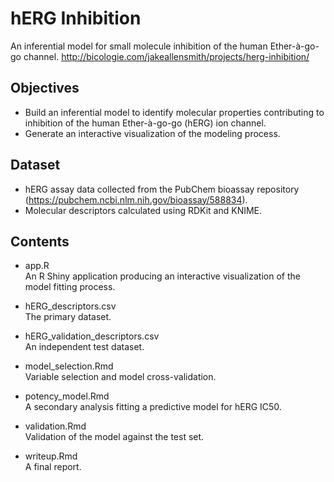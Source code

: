 # hERG Inhibition
An inferential model for small molecule inhibition of the human Ether-à-go-go channel.
http://bicologie.com/jakeallensmith/projects/herg-inhibition/

## Objectives
- Build an inferential model to identify molecular properties contributing to inhibition of the human Ether-à-go-go (hERG) ion channel.
- Generate an interactive visualization of the modeling process.

## Dataset
- hERG assay data collected from the PubChem bioassay repository (https://pubchem.ncbi.nlm.nih.gov/bioassay/588834).
- Molecular descriptors calculated using RDKit and KNIME.

## Contents 
- app.R  
An R Shiny application producing an interactive visualization of the model fitting process.

- hERG_descriptors.csv  
The primary dataset.

- hERG_validation_descriptors.csv  
An independent test dataset.

- model_selection.Rmd  
Variable selection and model cross-validation.

- potency_model.Rmd  
A secondary analysis fitting a predictive model for hERG IC50. 

- validation.Rmd  
Validation of the model against the test set.

- writeup.Rmd  
A final report.

